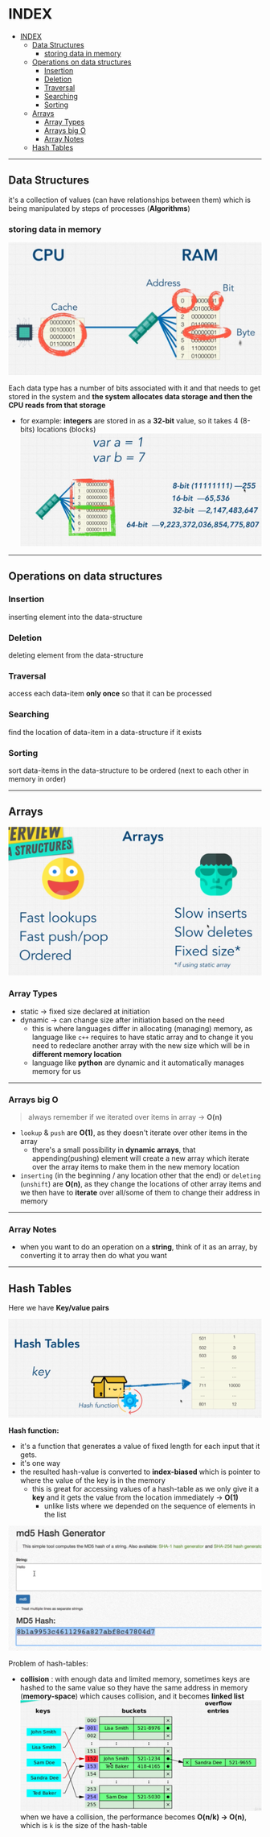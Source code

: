 # INDEX

- [INDEX](#index)
  - [Data Structures](#data-structures)
    - [storing data in memory](#storing-data-in-memory)
  - [Operations on data structures](#operations-on-data-structures)
    - [Insertion](#insertion)
    - [Deletion](#deletion)
    - [Traversal](#traversal)
    - [Searching](#searching)
    - [Sorting](#sorting)
  - [Arrays](#arrays)
    - [Array Types](#array-types)
    - [Arrays big O](#arrays-big-o)
    - [Array Notes](#array-notes)
  - [Hash Tables](#hash-tables)

---

## Data Structures

it's a collection of values (can have relationships between them) which is being manipulated by steps of processes (**Algorithms**)

### storing data in memory

![memory](./img/memory.png)

Each data type has a number of bits associated with it and that needs to get stored in the system and **the system allocates data storage and then the CPU reads from that storage**

- for example: **integers** are stored in as a **32-bit** value, so it takes 4 (8-bits) locations (blocks)
  ![blocks](./img/memoryBlocks.png)

---

## Operations on data structures

### Insertion

inserting element into the data-structure

### Deletion

deleting element from the data-structure

### Traversal

access each data-item **only once** so that it can be processed

### Searching

find the location of data-item in a data-structure if it exists

### Sorting

sort data-items in the data-structure to be ordered (next to each other in memory in order)

---

## Arrays

![arrays](./img/arrays.png)

### Array Types

- static -> fixed size declared at initiation
- dynamic -> can change size after initiation based on the need
  - this is where languages differ in allocating (managing) memory, as language like `c++` requires to have static array and to change it you need to redeclare another array with the new size which will be in **different memory location**
  - language like **python** are dynamic and it automatically manages memory for us

---

### Arrays big O

> always remember if we iterated over items in array -> **O(n)**

- `lookup` & `push` are **O(1)**, as they doesn't iterate over other items in the array
  - there's a small possibility in **dynamic arrays**, that appending(pushing) element will create a new array which iterate over the array items to make them in the new memory location
- `inserting` (in the beginning / any location other that the end) or `deleting` (`unshift`) are **O(n)**, as they change the locations of other array items and we then have to **iterate** over all/some of them to change their address in memory

---

### Array Notes

- when you want to do an operation on a **string**, think of it as an array, by converting it to array then do what you want

---

## Hash Tables

Here we have **Key/value pairs**

![hash-function](./img/hashFunction.png)

**Hash function:**

- it's a function that generates a value of fixed length for each input that it gets.
- it's one way
- the resulted hash-value is converted to **index-biased** which is pointer to where the value of the key is in the memory
  - this is great for accessing values of a hash-table as we only give it a **key** and it gets the value from the location immediately -> **O(1)**
    - unlike lists where we depended on the sequence of elements in the list

![hash-function](./img/hashFunction2.png)

Problem of hash-tables:

- **collision** : with enough data and limited memory, sometimes keys are hashed to the same value so they have the same address in memory (**memory-space**) which causes collision, and it becomes **linked list**
![hash-collision](./img/hash-collision.png)
when we have a collision, the performance becomes **O(n/k) -> O(n)**, which is `k` is the size of the hash-table
